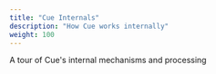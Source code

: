 ```yaml
---
title: "Cue Internals"
description: "How Cue works internally"
weight: 100
---
```


A tour of Cue's internal mechanisms and processing
